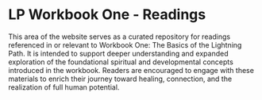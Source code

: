 # LP Workbook One - Readings

This area of the website serves as a curated repository for readings referenced in or relevant to Workbook One: The Basics of the Lightning Path. It is intended to support deeper understanding and expanded exploration of the foundational spiritual and developmental concepts introduced in the workbook. Readers are encouraged to engage with these materials to enrich their journey toward healing, connection, and the realization of full human potential.
